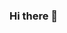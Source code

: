 ### Hi there 👋

<!--
**Sugal99/Sugal99** is a ✨ _special_ ✨ repository because its `README.md` (this file) appears on your GitHub profile.
Hello My name is Sugal Aden, i´m 23 years old born 1999. I am currenly studying Front-end development, which im pursuing at Noroff Vocational School. Growing up i´ve always loved the idea of coding and design, and because of that i naturally ended up finding something that included the usage of both components, and that is Frontend. So even before i started studying Frontend i always would sit down and practise everyday to get better, so that i could prepare myself for when i actually start studying and pursing it as a carrer, which im now thankful for years later down the line.
Here are some ideas to get you started:

- 🌱 I’m currently learning Javascript
- 😄 I’m currently attending Frontend Development at Noroff Vocational Online School
- 🤔 I’m looking for help with ...
- 💬 Ask me about anything ill try my best to answer questions related to my Github, and if there is anything i can´t answer, then ill let you know :D.
- 📫 How to reach me: The only way to reach me, as of now is through my discord below.
 My Discord: Sugal Aden – Aug22FT#3482


